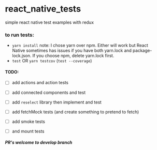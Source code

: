 # react_native_tests
simple react native test examples with redux


### to run tests:
- `yarn install` note: I chose yarn over npm. Either will work but React Native sometimes has issues if you have both yarn.lock and package-lock.json. If you choose npm, delete yarn.lock first.
- `test` OR `yarn testcov` (`test --coverage`)


#### TODO:
- [ ] add actions and action tests
- [ ] add connected components and test
- [ ] add `reselect` library then implement and test
- [ ] add fetchMock tests (and create something to pretend to fetch)
- [ ] add smoke tests
- [ ] and mount tests



##### PR's welcome to develop branch

